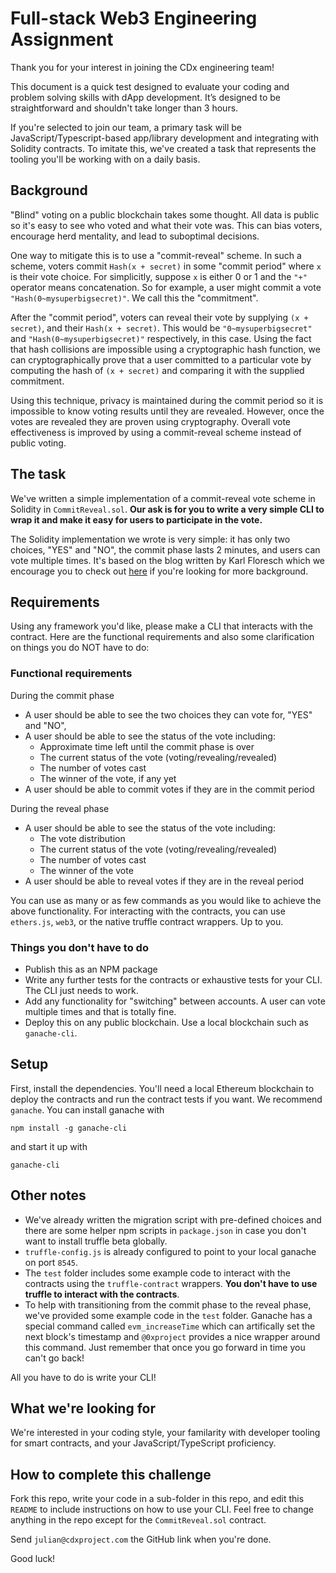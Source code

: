 # Full-stack Web3 Engineering Assignment
Thank you for your interest in joining the CDx engineering team!

This document is a quick test designed to evaluate your coding and problem solving skills with dApp development. It’s designed to be straightforward and shouldn't take longer than 3 hours. 

If you're selected to join our team, a primary task will be JavaScript/Typescript-based app/library development and integrating with Solidity contracts. To imitate this, we've created a task that represents the tooling you'll be working with on a daily basis. 

## Background
"Blind" voting on a public blockchain takes some thought. All data is public so it's easy to see who voted and what their vote was. This can bias voters, encourage herd mentality, and lead to suboptimal decisions.

One way to mitigate this is to use a "commit-reveal" scheme. In such a scheme, voters commit `Hash(x + secret)` in some "commit period" where `x` is their vote choice. For simplicitly, suppose `x` is either 0 or 1 and the `"+"` operator means concatenation. So for example, a user might commit a vote `"Hash(0~mysuperbigsecret)"`. We call this the "commitment". 

After the "commit period", voters can reveal their vote by supplying `(x + secret)`, and their `Hash(x + secret)`. This would be `"0~mysuperbigsecret"` and `"Hash(0~mysuperbigsecret)"` respectively, in this case. Using the fact that hash collisions are impossible using a cryptographic hash function, we can cryptographically prove that a user committed to a particular vote by computing the hash of `(x + secret)` and comparing it with the supplied commitment. 

Using this technique, privacy is maintained during the commit period so it is impossible to know voting results until they are revealed. However, once the votes are revealed they are proven using cryptography. Overall vote effectiveness is improved by using a commit-reveal scheme instead of public voting. 

## The task

We've written a simple implementation of a commit-reveal vote scheme in Solidity in `CommitReveal.sol`. **Our ask is for you to write a very simple CLI to wrap it and make it easy for users to participate in the vote.**

The Solidity implementation we wrote is very simple: it has only two choices, "YES" and "NO", the commit phase lasts 2 minutes, and users can vote multiple times. It's based on the blog written by Karl Floresch which we encourage you to check out [here](https://karl.tech/learning-solidity-part-2-voting/) if you're looking for more background.

## Requirements

Using any framework you'd like, please make a CLI that interacts with the contract. Here are the functional requirements and also some clarification on things you do NOT have to do:

### Functional requirements

During the commit phase
- A user should be able to see the two choices they can vote for, "YES" and "NO", 
- A user should be able to see the status of the vote including:
    - Approximate time left until the commit phase is over
    - The current status of the vote (voting/revealing/revealed)
    - The number of votes cast
    - The winner of the vote, if any yet
- A user should be able to commit votes if they are in the commit period
    
    
During the reveal phase
- A user should be able to see the status of the vote including:
    - The vote distribution
    - The current status of the vote (voting/revealing/revealed)
    - The number of votes cast
    - The winner of the vote
- A user should be able to reveal votes if they are in the reveal period

You can use as many or as few commands as you would like to achieve the above functionality. For interacting with the contracts, you can use `ethers.js`, `web3`, or the native truffle contract wrappers. Up to you.

### Things you don't have to do
- Publish this as an NPM package
- Write any further tests for the contracts or exhaustive tests for your CLI. The CLI just needs to work.
- Add any functionality for "switching" between accounts. A user can vote multiple times and that is totally fine. 
- Deploy this on any public blockchain. Use a local blockchain such as `ganache-cli`.

## Setup
First, install the dependencies. You'll need a local Ethereum blockchain to deploy the contracts and run the contract tests if you want. We recommend `ganache`. You can install ganache with 

`npm install -g ganache-cli` 

and start it up with 

`ganache-cli`

## Other notes

- We've already written the migration script with pre-defined choices and there are some helper npm scripts in `package.json` in case you don't want to install truffle beta globally. 
- `truffle-config.js` is already configured to point to your local ganache on port `8545`.
- The `test` folder includes some example code to interact with the contracts using the `truffle-contract` wrappers. **You don't have to use truffle to interact with the contracts**.
- To help with transitioning from the commit phase to the reveal phase, we've provided some example code in the `test` folder. Ganache has a special command called `evm_increaseTime` which can artifically set the next block's timestamp and `@0xproject` provides a nice wrapper around this command. Just remember that once you go forward in time you can't go back!

All you have to do is write your CLI!

## What we're looking for
We're interested in your coding style, your familarity with developer tooling for smart contracts, and your JavaScript/TypeScript proficiency.

## How to complete this challenge
Fork this repo, write your code in a sub-folder in this repo, and edit this `README` to include instructions on how to use your CLI. Feel free to change anything in the repo except for the `CommitReveal.sol` contract.

Send `julian@cdxproject.com` the GitHub link when you're done. 

Good luck!
